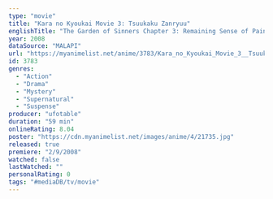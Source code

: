 ```yaml
---
type: "movie"
title: "Kara no Kyoukai Movie 3: Tsuukaku Zanryuu"
englishTitle: "The Garden of Sinners Chapter 3: Remaining Sense of Pain"
year: 2008
dataSource: "MALAPI"
url: "https://myanimelist.net/anime/3783/Kara_no_Kyoukai_Movie_3__Tsuukaku_Zanryuu"
id: 3783
genres: 
  - "Action"
  - "Drama"
  - "Mystery"
  - "Supernatural"
  - "Suspense"
producer: "ufotable"
duration: "59 min"
onlineRating: 8.04
poster: "https://cdn.myanimelist.net/images/anime/4/21735.jpg"
released: true
premiere: "2/9/2008"
watched: false
lastWatched: ""
personalRating: 0
tags: "#mediaDB/tv/movie"
---
```

